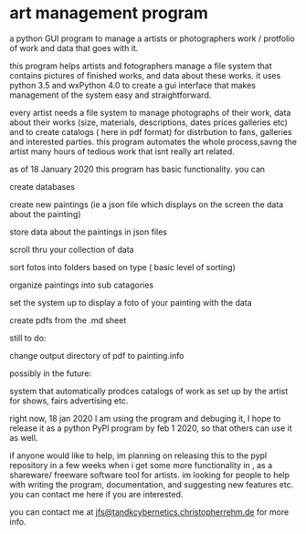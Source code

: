 # art management program
a python GUI program to manage a artists or photographers work / protfolio of work and data that goes with it. 

this program helps artists and fotographers manage a file system that contains pictures of finished works, and data about these works. it uses python 3.5 and wxPython 4.0 to create a gui interface that makes management of the system easy and straightforward.

every artist needs a file system to manage photographs of their work, data about their works (size, materials, descriptions, dates prices galleries etc) and to create catalogs ( here in pdf format) for distrbution to fans, galleries and interested parties.  this program automates the whole process,savng the artist many hours of tedious work that isnt really art related.

as of 18 January 2020 this program has basic functionality. you can

   create databases 
   
   create new paintings (ie a json file which displays on the screen the data about the painting)
   
   store data about the paintings in json files
   
   scroll thru your collection of data
   
   sort fotos into folders based on type ( basic level of sorting)
   
   organize paintings into sub catagories
  
   set the system up to display a foto of your painting with the data
   
   create pdfs from the .md sheet
   
   
still to do:
   
   change output directory of pdf to painting.info
   
possibly in the future:
   
   system that automatically prodces catalogs of work as set up by the artist for shows, fairs advertising etc.
   
   right now, 18 jan 2020 I am using the program and debuging it, I hope to release it as a python PyPl program by feb 1 2020, so that others can use it as well.
   
   if anyone would like to help, im planning on releasing this to the pypl repository in a few weeks when i get some more functionality in , as a shareware/ freeware software tool for artists. im looking for people to help with writing the program, documentation, and suggesting new features etc. you can contact me here if you are interested.
   
   
   you can contact me at jfs@tandkcybernetics.christopherrehm.de for more info.
   
   
   

